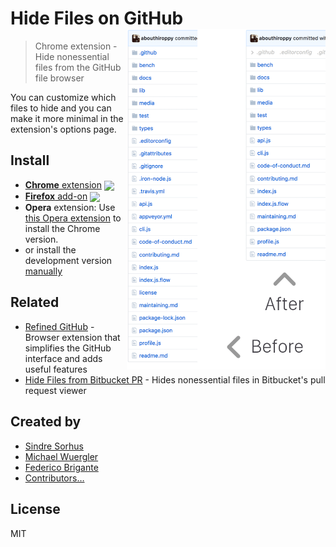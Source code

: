 # Hide Files on GitHub <img src="screenshot.png" width="318" align="right">

> Chrome extension - Hide nonessential files from the GitHub file browser

You can customize which files to hide and you can make it more minimal in the extension's options page.

[link-cws]: https://chrome.google.com/webstore/detail/hide-files-on-github/lpnakhpaodhdkleejaehlapdhbgjbddp "Version published on Chrome Web Store"
[link-amo]: https://addons.mozilla.org/en-US/firefox/addon/hide-files-on-github-/ "Version published on Mozilla Add-ons"

## Install

- [**Chrome** extension][link-cws] [<img valign="middle" src="https://img.shields.io/chrome-web-store/v/lpnakhpaodhdkleejaehlapdhbgjbddp.svg?label=%20">][link-cws]
- [**Firefox** add-on][link-amo] [<img valign="middle" src="https://img.shields.io/amo/v/hide-files-on-github-.svg?label=%20">][link-amo]
- **Opera** extension: Use [this Opera extension](https://addons.opera.com/en/extensions/details/download-chrome-extension-9/) to install the Chrome version.
- or install the development version [manually](http://superuser.com/a/247654/6877)


## Related

- [Refined GitHub](https://github.com/sindresorhus/refined-github) - Browser extension that simplifies the GitHub interface and adds useful features
- [Hide Files from Bitbucket PR](https://github.com/Zhouzi/hide-files-from-bitbucket-pr) - Hides nonessential files in Bitbucket's pull request viewer


## Created by

- [Sindre Sorhus](https://github.com/sindresorhus)
- [Michael Wuergler](https://github.com/radiovisual)
- [Federico Brigante](https://github.com/bfred-it)
- [Contributors…](https://github.com/sindresorhus/hide-files-on-github/graphs/contributors)


## License

MIT
